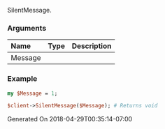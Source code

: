 SilentMessage.
### Arguments
**Name**|**Type**|**Description**
:---|:---|:---
Message||

### Example

```perl
my $Message = 1;

$client->SilentMessage($Message); # Returns void
```


Generated On 2018-04-29T00:35:14-07:00